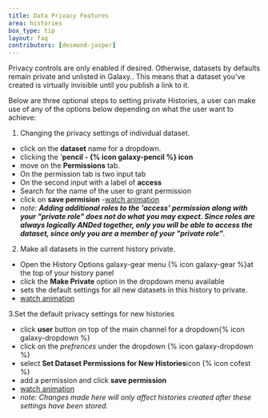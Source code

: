 ```yaml
---
title: Data Privacy Features 
area: histories
box_type: tip
layout: faq
contributors: [desmond-jasper]
---
```


Privacy controls are only enabled if desired. Otherwise, datasets by defaults remain private and unlisted in Galaxy.. 
This means that a dataset you've created is virtually invisible until you publish a link to it. 

Below are three optional steps to setting private Histories, a user can make use of any of the options below depending on what the user want to achieve:

1. Changing the privacy settings of individual dataset.
-  click on the **dataset** name for a dropdown.
-  clicking the '**pencil - {% icon galaxy-pencil %} icon**
- move on the **Permissions** tab.
- On the permission tab is two input tab
- On the second input with a label of **access** 
-  Search for the name of the user to grant permission
-  click on **save permision** 
-[watch animation](https://galaxyproject.org/learn/privacy-features/set-perm.gif)
- *note: **Adding additional roles to the 'access' permission along with your "private role" does not do what you may expect. 
Since roles are always logically ANDed together, only you will be able to access the dataset, since only you are a member of your "private role"**.*

2. Make all datasets in the current history private.
- Open the History Options galaxy-gear menu {% icon galaxy-gear %}at the top of your history panel
- click the **Make Private** option in the dropdown menu available 
- sets the default settings for all new datasets in this history to private.
- [watch animation](https://galaxyproject.org/learn/privacy-features/this-hist-priv-perm.gif)

3.Set the default privacy settings for new histories
-  click **user** button on top of the main channel for a dropdown{% icon galaxy-dropdown %} 
-  click on the *prefrences* under the dropdown {% icon galaxy-dropdown %}
-  select **Set Dataset Permissions for New Histories**icon {% icon cofest %}
- add a permission and click **save permission** 
- [watch animation](https://galaxyproject.org/learn/privacy-features/new-hist-perm.gif)
- *note: Changes made here will only affect histories created after these settings have been stored.*
